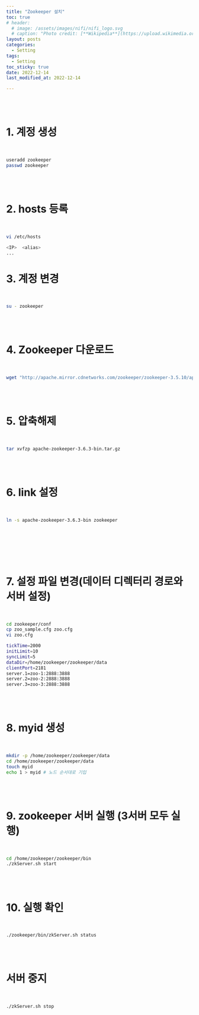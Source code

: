 ```yaml
---
title: "Zookeeper 설치"
toc: true
# header:
  # image: /assets/images/nifi/nifi_logo.svg
  # caption: "Photo credit: [**Wikipedia**](https://upload.wikimedia.org/wikipedia/commons/f/ff/Apache-nifi-logo.svg)"
layout: posts
categories:
  - Setting
tags:
  - Setting
toc_sticky: true
date: 2022-12-14
last_modified_at: 2022-12-14

---
```


<br><br>

# 1. 계정 생성

<br>

```bash
useradd zookeeper
passwd zookeeper
```

<br><br>

# 2. hosts 등록

<br>

```bash
vi /etc/hosts

<IP>  <alias>
...
```


# 3. 계정 변경

<br>

```bash
su - zookeeper
```

<br><br>

# 4. Zookeeper 다운로드

<br>

```bash
wget "http://apache.mirror.cdnetworks.com/zookeeper/zookeeper-3.5.10/apache-zookeeper-3.5.10-bin.tar.gz"
```

<br><br>

# 5. 압축해제

<br>

```bash
tar xvfzp apache-zookeeper-3.6.3-bin.tar.gz
```

<br><br>

# 6. link 설정

<br>

```bash
ln -s apache-zookeeper-3.6.3-bin zookeeper
```

<br><br>



<br><br>

# 7. 설정 파일 변경(데이터 디렉터리 경로와 서버 설정)

<br>

```bash
cd zookeeper/conf
cp zoo_sample.cfg zoo.cfg
vi zoo.cfg

tickTime=2000
initLimit=10
syncLimit=5
dataDir=/home/zookeeper/zookeeper/data
clientPort=2181
server.1=zoo-1:2888:3888
server.2=zoo-2:2888:3888
server.3=zoo-3:2888:3888
```

<br><br>

# 8. myid 생성

<br>

```bash
mkdir -p /home/zookeeper/zookeeper/data
cd /home/zookeeper/zookeeper/data
touch myid
echo 1 > myid # 노드 순서대로 기입
```

<br><br>

# 9. zookeeper 서버 실행 (3서버 모두 실행)

<br>

```bash
cd /home/zookeeper/zookeeper/bin
./zkServer.sh start
```

<br><br>

# 10. 실행 확인

<br>

```bash
./zookeeper/bin/zkServer.sh status
```

<br><br>

# 서버 중지

<br>

```bash
./zkServer.sh stop
```

<br><br>